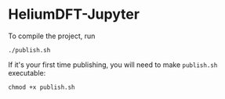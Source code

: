 # HeliumDFT-Jupyter

To compile the project, run
```
./publish.sh
```

If it's your first time publishing, you will need to make `publish.sh` executable:
```
chmod +x publish.sh
```
